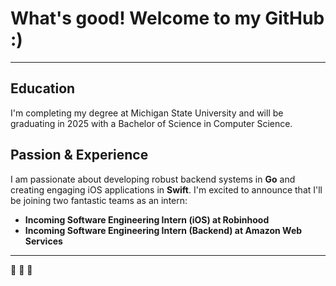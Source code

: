 # What's good! Welcome to my GitHub :)

---

## Education
I'm completing my degree at Michigan State University and will be graduating in 2025 with a Bachelor of Science in Computer Science. 

## Passion & Experience
I am passionate about developing robust backend systems in **Go** and creating engaging iOS applications in **Swift**. I'm excited to announce that I'll be joining two fantastic teams as an intern:  
- **Incoming Software Engineering Intern (iOS) at Robinhood**  
- **Incoming Software Engineering Intern (Backend) at Amazon Web Services**

---

🌸 🌸 🌸
